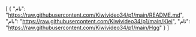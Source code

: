 [
  {
    "نام": "https://raw.githubusercontent.com/Kiwivideo34/p1/main/README.md",
    "بام": "https://raw.githubusercontent.com/Kiwivideo34/p1/main/Kiei",
    "تام": "https://raw.githubusercontent.com/Kiwivideo34/p1/main/Hgg"
  }
]
